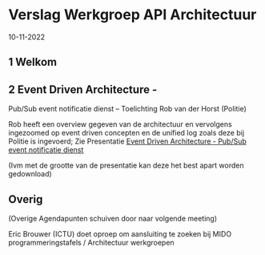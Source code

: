 

# Verslag Werkgroep API Architectuur

10-11-2022

## 1 Welkom

## 2 Event Driven Architecture - 
Pub/Sub event notificatie dienst – Toelichting Rob van der Horst (Politie)

Rob heeft een overview gegeven van de architectuur en vervolgens ingezoomed op event driven concepten en de unified log zoals deze bij Politie is ingevoerd;
Zie Presentatie [Event Driven Architecture - Pub/Sub event notificatie dienst](https://github.com/Geonovum/KP-APIs/blob/master/Werkgroep%20API%20architectuur/Verslagen/20221110/EDA%20-%20Pubsub%20-%20NORA%20API%20expertgroep.pdf)

(Ivm met de grootte van de presentatie kan deze het best apart worden gedownload)

## Overig

(Overige Agendapunten schuiven door naar volgende meeting)

Eric Brouwer (ICTU) doet oproep om aansluiting te zoeken bij MIDO programmeringstafels / Architectuur werkgroepen


